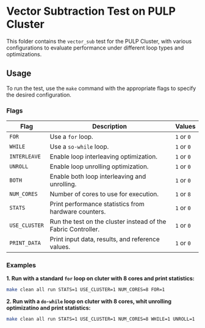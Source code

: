 # Vector Subtraction Test on PULP Cluster

This folder contains the `vector_sub` test for the PULP Cluster, with various configurations to evaluate performance under different loop types and optimizations.

## Usage

To run the test, use the `make` command with the appropriate flags to specify the desired configuration.

### Flags

| Flag              | Description                                                          | Values     |
|-------------------|----------------------------------------------------------------------|------------|
| `FOR`             | Use a `for` loop.                                                    | `1` or `0` |
| `WHILE`           | Use a `so-while` loop.                                               | `1` or `0` |
| `INTERLEAVE`      | Enable loop interleaving optimization.                               | `1` or `0` |
| `UNROLL`          | Enable loop unrolling optimization.                                  | `1` or `0` |
| `BOTH`            | Enable both loop interleaving and unrolling.                         | `1` or `0` |
| `NUM_CORES`       | Number of cores to use for execution.                                | `1` or `8` |
| `STATS`           | Print performance statistics from hardware counters.                 | `1` or `0` |
| `USE_CLUSTER`     | Run the test on the cluster instead of the Fabric Controller.        | `1` or `0` |
| `PRINT_DATA`      | Print input data, results, and reference values.                     | `1` or `0` |

### Examples

**1. Run with a standard `for` loop on cluter with 8 cores and print statistics:**
```sh
make clean all run STATS=1 USE_CLUSTER=1 NUM_CORES=8 FOR=1
```

**2. Run with a `do-while` loop on cluter with 8 cores, whit unrolling optimizatino and print statistics:**
```sh
make clean all run STATS=1 USE_CLUSTER=1 NUM_CORES=8 WHILE=1 UNROLL=1
```
